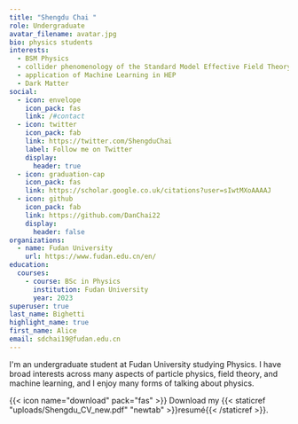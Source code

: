 ```yaml
---
title: "Shengdu Chai "
role: Undergraduate
avatar_filename: avatar.jpg
bio: physics students
interests:
  - BSM Physics
  - collider phenomenology of the Standard Model Effective Field Theory
  - application of Machine Learning in HEP
  - Dark Matter
social:
  - icon: envelope
    icon_pack: fas
    link: /#contact
  - icon: twitter
    icon_pack: fab
    link: https://twitter.com/ShengduChai
    label: Follow me on Twitter
    display:
      header: true
  - icon: graduation-cap
    icon_pack: fas
    link: https://scholar.google.co.uk/citations?user=sIwtMXoAAAAJ
  - icon: github
    icon_pack: fab
    link: https://github.com/DanChai22
    display:
      header: false
organizations:
  - name: Fudan University
    url: https://www.fudan.edu.cn/en/
education:
  courses:
    - course: BSc in Physics
      institution: Fudan University
      year: 2023
superuser: true
last_name: Bighetti
highlight_name: true
first_name: Alice
email: sdchai19@fudan.edu.cn
---
```

I﻿'m an undergraduate student at Fudan University studying Physics. I have broad interests across many aspects of particle physics, field theory, and machine learning, and I enjoy many forms of talking about physics.

{{< icon name="download" pack="fas" >}} Download my {{< staticref "uploads/Shengdu_CV_new.pdf" "newtab" >}}resumé{{< /staticref >}}.
